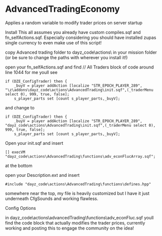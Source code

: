 # AdvancedTradingEconomy
Applies a random variable to modify trader prices on server startup

Install
This all assumes you already have custom compiles.sqf and fn_selfActions.sqf. Especially considering you should have installed zupas single currency to even make use of this script!

copy Advanced trading folder to dayz_code\actions\ in your mission folder (or be sure to change the paths with wherever you install it!)

open your fn_selfActions.sqf and find // All Traders block of code around line 1044 for me
youll see
```
if (DZE_ConfigTrader) then {
	_buyV = player addAction [localize "STR_EPOCH_PLAYER_289", "\z\addons\dayz_code\actions\AdvancedTrading\init.sqf",(_traderMenu select 0), 999, true, false];
	s_player_parts set [count s_player_parts,_buyV];
```
and change to
```
if (DZE_ConfigTrader) then {
	_buyV = player addAction [localize "STR_EPOCH_PLAYER_289", "dayz_code\actions\AdvancedTrading\init.sqf",(_traderMenu select 0), 999, true, false];
	s_player_parts set [count s_player_parts,_buyV];
```

Open your init.sqf and insert
```
[] execVM "dayz_code\actions\AdvancedTrading\functions\adv_econFlucArray.sqf";
```
at the bottom

open your Description.ext and insert
```
#include "dayz_code\actions\AdvancedTrading\functions\defines.hpp"
```
somewhere near the top, my file is heavily customized but I have it just underneath CfgSounds and working flawless.

Config Options

in dayz_code\actions\advancedTrading\functions\adv_econFluc.sqf youll find the code block that actually modifies the trader prices, currently working and posting this to engage the community on the idea!
